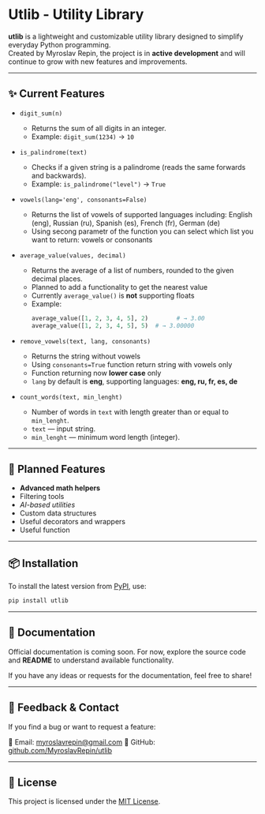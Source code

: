 # Utlib - Utility Library

**utlib** is a lightweight and customizable utility library designed to simplify everyday Python programming.  
Created by Myroslav Repin, the project is in **active development** and will continue to grow with new features and improvements.

---

## ✨ Current Features

- `digit_sum(n)`
  - Returns the sum of all digits in an integer.
  - Example: `digit_sum(1234)` → `10`

- `is_palindrome(text)`
  - Checks if a given string is a palindrome (reads the same forwards and backwards).
  - Example: `is_palindrome("level")` → `True`

- `vowels(lang='eng', consonants=False)` 
  - Returns the list of vowels of supported languages including: English (eng), Russian (ru), Spanish (es), French (fr), German (de)
  - Using secong parametr of the function you can select which list you want to return: vowels or consonants

- `average_value(values, decimal)`
  - Returns the average of a list of numbers, rounded to the given decimal places.
  - Planned to add a functionality to get the nearest value
  - Currently `average_value()` is **not** supporting floats
  - Example:
    ```python
    average_value([1, 2, 3, 4, 5], 2)        # → 3.00
    average_value([1, 2, 3, 4, 5], 5)  # → 3.00000
    ```
- `remove_vowels(text, lang, consonants)`
  - Returns the string without vowels
  - Using `consonants=True` function return string with vowels only
  - Function returning now **lower case** only
  - `lang` by default is **eng**, supporting languages: **eng, ru, fr, es, de**
- `count_words(text, min_lenght)`
  - Number of words in `text` with length greater than or equal to `min_lenght`.
  - `text` — input string.
  - `min_lenght` — minimum word length (integer).



---

## 🚧 Planned Features

- **Advanced math helpers**  
- Filtering tools  
- *AI-based utilities*  
- Custom data structures  
- Useful decorators and wrappers
- Useful function

---

## 📦 Installation

To install the latest version from [PyPI](https://pypi.org/project/utlib), use:

``` bash
pip install utlib
````

---

## 📄 Documentation

Official documentation is coming soon.
For now, explore the source code and **README** to understand available functionality.

If you have any ideas or requests for the documentation, feel free to share!

---

## 💌 Feedback & Contact

If you find a bug or want to request a feature:

📧 Email: [myroslavrepin@gmail.com](mailto:myroslavrepin@gmail.com)
📁 GitHub: [github.com/MyroslavRepin/utlib](https://github.com/MyroslavRepin/utlib)


---

## 📌 License

This project is licensed under the [MIT License](LICENSE).

```